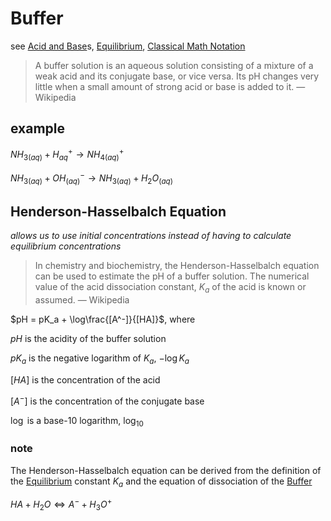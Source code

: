 # Buffer

see [Acid and Base](Acid%20and%20Base%207f0756ab520442c597b197155fa4062c.md)s, [Equilibrium](Equilibrium%20a8f9599f4a064c8b9f37ae20f90835c3.md), [Classical Math Notation](Classical%20Math%20Notation%20eb53679093ce497baa118d7bfde14d6c.md)

> A buffer solution is an aqueous solution consisting of a mixture of a weak acid and its conjugate base, or vice versa. Its pH changes very little when a small amount of strong acid or base is added to it. — Wikipedia
> 

## example

$NH_{3(aq)} + H^+_{aq} \rightarrow NH_{4(aq)}^+$

$NH_{3(aq)} + OH^-_{(aq)} \rightarrow NH_{3(aq)} + H_2O_{(aq)}$

## Henderson-Hasselbalch Equation

*allows us to use initial concentrations instead of having to calculate equilibrium concentrations*

> In chemistry and biochemistry, the Henderson-Hasselbalch equation can be used to estimate the pH of a buffer solution. The numerical value of the acid dissociation constant, $K_a$ of the acid is known or assumed. — Wikipedia
> 

$pH = pK_a + \log\frac{[A^-]}{[HA]}$, where

$pH$ is the acidity of the buffer solution

$pK_a$ is the negative logarithm of $K_a$, $-\log K_a$

$[HA]$ is the concentration of the acid

$[A^-]$ is the concentration of the conjugate base

$\log$ is a base-10 logarithm, $\log_{10}$

### note

The Henderson-Hasselbalch equation can be derived from the definition of the [Equilibrium](Equilibrium%20a8f9599f4a064c8b9f37ae20f90835c3.md) constant $K_a$ and the equation of dissociation of the [Buffer](Buffer%202b4195d93d3f49e9a749dfc58749802e.md)

$HA + H_2O \Leftrightarrow A^- + H_3O^+$